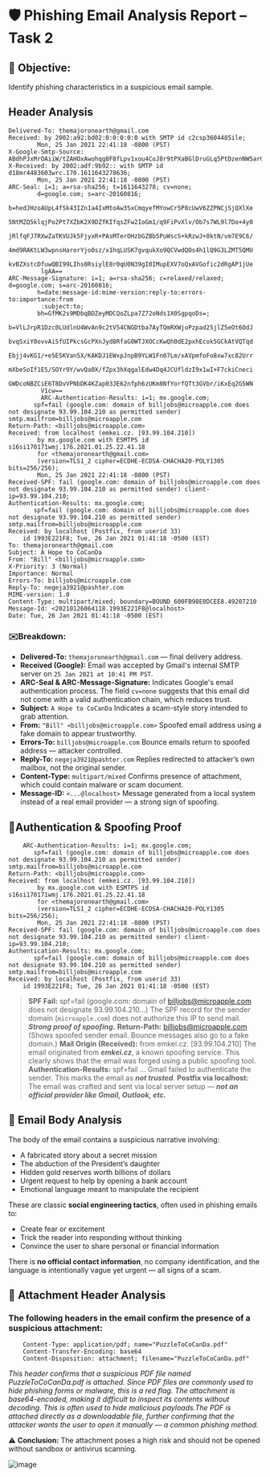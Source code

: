 # 🛡️ Phishing Email Analysis Report – Task 2
## 🎯 Objective: 
Identify phishing characteristics in a suspicious email sample.

##  Header Analysis
    
    Delivered-To: themajoronearth@gmail.com
    Received: by 2002:a92:bd02:0:0:0:0:0 with SMTP id c2csp3604485ile;
            Mon, 25 Jan 2021 22:41:18 -0800 (PST)
    X-Google-Smtp-Source: ABdhPJxMrOAiiW/tZAHOxAwohqg8F8fLpv1xou4CoJ8r9tPXaBGlDruGLq5PtDzenNW5arGU5A99
    X-Received: by 2002:adf:9b92:: with SMTP id d18mr4483603wrc.170.1611643278636;
            Mon, 25 Jan 2021 22:41:18 -0800 (PST)
    ARC-Seal: i=1; a=rsa-sha256; t=1611643278; cv=none;
            d=google.com; s=arc-20160816;
            b=hedJHzoAUpL4fSk43IZn1a4IxMtoAw3SxCmqyefMYowCr5P8cUwV6ZZPNCjSjQXlXe
             5NtMZQ5klqjPo2Pt7XZbK2X9DZfKIfqsZFw2IoGm1/q9FiPvXlv/Ob7s7WL9l7Do+4y0
             jRlfqFJ7RXwZaTKVUJk5FjyxR+PAsMTerOHzbGZBb5PuWscS+kRzwJ+8ktN/vm7E9C6/
             4md9RAKtLW3wpnsHarorYjo0sz/x1hqLUSK7gvqukXo9QCVwdQOs4h1lQ9G3LZMT5QMU
             kvBZXstcDfuwQBI99LIhs0RsiylE8r0qU0N39gI0IMupEXV7oQxAVGofic2dRgAP1jUe
             lgAA==
    ARC-Message-Signature: i=1; a=rsa-sha256; c=relaxed/relaxed; d=google.com; s=arc-20160816;
            h=date:message-id:mime-version:reply-to:errors-to:importance:from
             :subject:to;
            bh=GfMK2s9MDbqBDZeyMDCQoZLpa7Z72oNds1X0SgpqoDs=;
            b=VlLJrpR1Dzc0LUdlnU4WvAn9c2tV54CNGDtba7AyTQmRXWjoPzpad25jlZ5eOt6OdJ
             bvqSxiY0ovvAiSfUIPkcsGcPXnJyd8RfaG0WTJXOCcKwQh0dE2pxhEcok5GCkAtVQTqd
             Ebjj4vKG1/+e5E5KVan5X/KAKDJ1EWxpJnpB9YLW1Fn07Lm/xAVpmfoFo8xw7xc82Urr
             mXbeSoIf1E5/SOYr9Y/wvQa0X/fZpx3hXqgalEdw4Dq4JCUfldzI9x1wI+F7ckiCneci
             GWDcoNBZCiE6T8DvVPNbDK4KZap03JE62nfph6zUKm8NfYorfQTt3GVbr/iKxEq2G5WN
             V1cw==
             ARC-Authentication-Results: i=1; mx.google.com;
           spf=fail (google.com: domain of billjobs@microapple.com does not designate 93.99.104.210 as permitted sender) smtp.mailfrom=billjobs@microapple.com
    Return-Path: <billjobs@microapple.com>
    Received: from localhost (emkei.cz. [93.99.104.210])
            by mx.google.com with ESMTPS id s16si170171wmj.176.2021.01.25.22.41.18
            for <themajoronearth@gmail.com>
            (version=TLS1_2 cipher=ECDHE-ECDSA-CHACHA20-POLY1305 bits=256/256);
            Mon, 25 Jan 2021 22:41:18 -0800 (PST)
    Received-SPF: fail (google.com: domain of billjobs@microapple.com does not designate 93.99.104.210 as permitted sender) client-ip=93.99.104.210;
    Authentication-Results: mx.google.com;
           spf=fail (google.com: domain of billjobs@microapple.com does not designate 93.99.104.210 as permitted sender) smtp.mailfrom=billjobs@microapple.com
    Received: by localhost (Postfix, from userid 33)
    	id 1993E221F8; Tue, 26 Jan 2021 01:41:18 -0500 (EST)
    To: themajoronearth@gmail.com
    Subject: A Hope to CoCanDa
    From: "Bill" <billjobs@microapple.com>
    X-Priority: 3 (Normal)
    Importance: Normal
    Errors-To: billjobs@microapple.com
    Reply-To: negeja3921@pashter.com
    MIME-version: 1.0
    Content-Type: multipart/mixed; boundary=BOUND_600FB98E0DCEE8.49207210
    Message-Id: <20210126064118.1993E221F8@localhost>
    Date: Tue, 26 Jan 2021 01:41:18 -0500 (EST)


### ✉️Breakdown:

- **Delivered-To:** `themajoronearth@gmail.com` — final delivery address.
- **Received (Google):** Email was accepted by Gmail's internal SMTP server on `25 Jan 2021 at 10:41 PM PST`.
- **ARC-Seal & ARC-Message-Signature:** Indicates Google's email authentication process. The field `cv=none` suggests that this email did not come with a valid authentication chain, which reduces trust.
- **Subject:** `A Hope to CoCanDa`  Indicates a scam-style story intended to grab attention.
- **From:** `"Bill" <billjobs@microapple.com>`  Spoofed email address using a fake domain to appear trustworthy.
- **Errors-To:** `billjobs@microapple.com` Bounce emails return to spoofed address — attacker controlled.
- **Reply-To:** `negeja3921@pashter.com` Replies redirected to attacker’s own mailbox, not the original sender.
- **Content-Type:** `multipart/mixed`  Confirms presence of attachment, which could contain malware or scam document.
- **Message-ID:** `<...@localhost>`  Message generated from a local system instead of a real email provider — a strong sign of spoofing.


## 🔐Authentication & Spoofing Proof
        ARC-Authentication-Results: i=1; mx.google.com;
           spf=fail (google.com: domain of billjobs@microapple.com does not designate 93.99.104.210 as permitted sender) smtp.mailfrom=billjobs@microapple.com
    Return-Path: <billjobs@microapple.com>
    Received: from localhost (emkei.cz. [93.99.104.210])
            by mx.google.com with ESMTPS id s16si170171wmj.176.2021.01.25.22.41.18
            for <themajoronearth@gmail.com>
            (version=TLS1_2 cipher=ECDHE-ECDSA-CHACHA20-POLY1305 bits=256/256);
            Mon, 25 Jan 2021 22:41:18 -0800 (PST)
    Received-SPF: fail (google.com: domain of billjobs@microapple.com does not designate 93.99.104.210 as permitted sender) client-ip=93.99.104.210;
    Authentication-Results: mx.google.com;
           spf=fail (google.com: domain of billjobs@microapple.com does not designate 93.99.104.210 as permitted sender) smtp.mailfrom=billjobs@microapple.com
    Received: by localhost (Postfix, from userid 33)
    	id 1993E221F8; Tue, 26 Jan 2021 01:41:18 -0500 (EST)
> **SPF Fail:**  spf=fail (google.com: domain of billjobs@microapple.com does not designate 93.99.104.210...) The SPF record for the sender domain (`microapple.com`) does not authorize this IP to send mail. ***Strong proof of spoofing.***
> **Return-Path:** billjobs@microapple.com (Shows spoofed sender email. Bounce messages also go to a fake domain.)
> **Mail Origin (Received):**  from emkei.cz. [93.99.104.210] The email originated from ***emkei.cz***, a known spoofing service. This clearly shows that the email was forged using a public spoofing tool.
> **Authentication-Results:**  spf=fail ...   Gmail failed to authenticate the sender. This marks the email as ***not trusted***.
> **Postfix via localhost:**  The email was crafted and sent via local server setup — ***not an official provider like Gmail, Outlook, etc.***

## 🧠 Email Body Analysis
The body of the email contains a suspicious narrative involving:

- A fabricated story about a secret mission
- The abduction of the President’s daughter
- Hidden gold reserves worth billions of dollars
- Urgent request to help by opening a bank account
- Emotional language meant to manipulate the recipient

These are classic **social engineering tactics**, often used in phishing emails to:

- Create fear or excitement
- Trick the reader into responding without thinking
- Convince the user to share personal or financial information

There is **no official contact information**, no company identification, and the language is intentionally vague yet urgent — all signs of a scam.


## 📎 Attachment Header Analysis
### The following headers in the email confirm the presence of a suspicious attachment:
        Content-Type: application/pdf; name="PuzzleToCoCanDa.pdf"
        Content-Transfer-Encoding: base64
        Content-Disposition: attachment; filename="PuzzleToCoCanDa.pdf"

*This header confirms that a suspicious PDF file named PuzzleToCoCanDa.pdf is attached. Since PDF files are commonly used to hide phishing forms or malware, this is a red flag. The attachment is base64-encoded, making it difficult to inspect its contents without decoding. This is often used to hide malicious payloads.The PDF is attached directly as a downloadable file, further confirming that the attacker wants the user to open it manually — a common phishing method.*

⚠️ **Conclusion:** The attachment poses a high risk and should not be opened without sandbox or antivirus scanning.


![image](https://github.com/user-attachments/assets/094728b0-f0fe-4504-9f66-847ed63b79bd)

